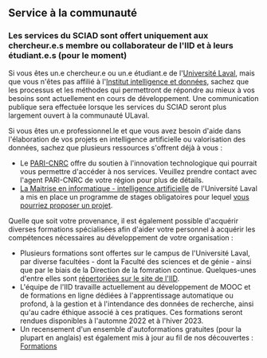 ## Service à la communauté

### Les services du SCIAD sont offert uniquement aux chercheur.e.s membre ou collaborateur de l'IID et à leurs étudiant.e.s (pour le moment)

Si vous êtes un.e chercheur.e ou un.e étudiant.e de l'[Université Laval](https://www.ulaval.ca), mais que vous n'êtes pas affilié à l'[Institut intelligence et données](https://iid.ulaval.ca), sachez que les processus et les méthodes qui permettront de répondre au mieux à vos besoins sont actuellement en cours de développement. Une communication publique sera effectuée lorsque les services du SCIAD seront plus largement ouvert à la communauté ULaval. 

Si vous êtes un.e professionnel.le et que vous avez besoin d'aide dans l'élaboration de vos projets en intelligence artificielle ou valorisation des données, sachez que plusieurs ressources s'offrent déjà à vous : 
* Le [PARI-CNRC](https://nrc.canada.ca/fr/soutien-linnovation-technologique) offre du soutien à l'innovation technologique qui pourrait vous permettre d'accéder à nos services. Veuillez prendre contact avec l'agent PARI-CNRC de votre région pour plus de détails. 
* [La Maitrise en informatique - intelligence artificielle](https://www.ift.ulaval.ca/ia) de l'Université Laval a mis en place un programme de stages obligatoires pour lequel [vous pourriez proposer un projet](https://iid.ulaval.ca/formations/miia/).

Quelle que soit votre provenance, il est également possible d'acquérir diverses formations spécialisées afin d'aider votre personnel à acquérir les compétences nécessaires au développement de votre organisation :
* Plusieurs formations sont offertes sur le campus de l'Université Laval, par diverse facultées - dont la Faculté des sciences et de génie - ainsi que par le biais de la Direction de la fomration continue. Quelques-unes d'entre elles sont [répertoriées sur le site de l'IID](https://iid.ulaval.ca/services/#liste).
* L'équipe de l'IID travaille actuellement au développement de MOOC et de formations en ligne dédiées à l'apprentissage automatique ou profond, à la gestion et à l'intendance des données de recherche, ainsi qu'au cadre éthique associé à ces pratiques. Ces formations seront rendues disponibles à l'automne 2022 et à l'hiver 2023. 
* Un recensement d'un ensemble d'autoformations gratuites (pour la plupart en anglais) est également mis à jour au fil de nos découvertes : [Formations](./formations.md)
